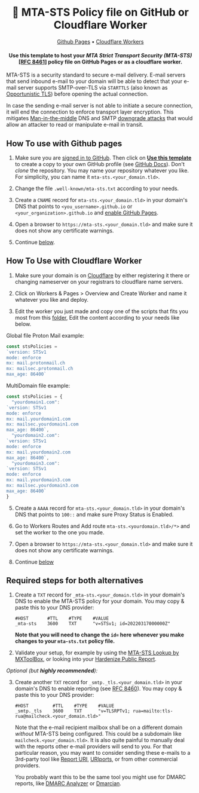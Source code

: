 <h1 align="center">
  <br>
  📩 MTA-STS Policy file on GitHub or Cloudflare Worker
  <br>
</h1>

<p align="center">
  <a href="#how-to-use-with-github-pages">Github Pages</a> •
  <a href="#how-to-use-with-cloudflare-worker">Cloudflare Workers</a>
</p>

<h4 align="center">Use this template to host your <i>MTA Strict Transport Security (MTA-STS)</i> <a href="https://datatracker.ietf.org/doc/html/rfc8461">[RFC 8461]</a> policy file on GitHub Pages or as a cloudflare worker.</h4>

MTA-STS is a security standard to secure e-mail delivery. E-mail servers that send inbound e-mail to your domain will be able to detect that your e-mail server supports SMTP-over-TLS via `STARTTLS` (also known as [Opportunistic TLS](https://en.wikipedia.org/wiki/Opportunistic_TLS)) before opening the actual connection.

In case the sending e-mail server is not able to initiate a secure connection, it will end the connection to enforce transport layer encryption. This mitigates [Man-in-the-middle](https://en.wikipedia.org/wiki/Man-in-the-middle_attack) DNS and SMTP [downgrade attacks](https://en.wikipedia.org/wiki/Downgrade_attack) that would allow an attacker to read or manipulate e-mail in transit.

## How To use with Github pages

1. Make sure you are [signed in to GitHub](https://github.com/login). Then click on [**Use this template**](https://github.com/BourbonCrow/email/generate) to create a copy to your own GitHub profile (see [GitHub Docs](https://docs.github.com/en/repositories/creating-and-managing-repositories/creating-a-repository-from-a-template)). Don't _clone_ the repository.
   You may name your repository whatever you like. For simplicity, you can name it `mta-sts.<your_domain.tld>`.

2. Change the file `.well-known/mta-sts.txt` according to your needs.

3. Create a `CNAME` record for `mta-sts.<your_domain.tld>` in your domain's DNS that points to `<you_username>.github.io` or `<your_organization>.github.io` and [enable GitHub Pages](https://docs.github.com/articles/using-a-custom-domain-with-github-pages/).

4. Open a browser to `https://mta-sts.<your_domain.tld>` and make sure it does not show any certificate warnings.

5. Continue <a href="#required-steps-for-both-alternatives">below</a>.


## How To Use with Cloudflare Worker

1. Make sure your domain is on [Cloudflare](https://dash.cloudflare.com/) by either registering it there or changing nameserver on your registrars to cloudflare name servers.

2. Click on Workers & Pages > Overview and Create Worker and name it whatever you like and deploy.

3. Edit the worker you just made and copy one of the scripts that fits you most from this [folder](https://github.com/BourbonCrow/email/tree/main/.cloudflare-workers), Edit the content according to your needs like below.

Global file Proton Mail example:
```js
const stsPolicies =
`version: STSv1
mode: enforce
mx: mail.protonmail.ch
mx: mailsec.protonmail.ch
max_age: 86400`
```
MultiDomain file example:
```js
const stsPolicies = {
  "yourdomain1.com":
`version: STSv1
mode: enforce
mx: mail.yourdomain1.com
mx: mailsec.yourdomain1.com
max_age: 86400`,
  "yourdomain2.com":
`version: STSv1
mode: enforce
mx: mail.yourdomain2.com
max_age: 86400`,
  "yourdomain3.com":
`version: STSv1
mode: enforce
mx: mail.yourdomain3.com
mx: mailsec.yourdomain3.com
max_age: 86400`
}
```

5. Create a `AAAA` record for `mta-sts.<your_domain.tld>` in your domain's DNS that points to `100::` and make sure Proxy Status is Enabled.

6. Go to Workers Routes and Add route `mta-sts.<yourdomain.tld>/*>` and set the worker to the one you made.

7. Open a browser to `https://mta-sts.<your_domain.tld>` and make sure it does not show any certificate warnings.

8. Continue <a href="#required-steps-for-both-alternatives">below</a>


## Required steps for both alternatives

1. Create a `TXT` record for `_mta-sts.<your_domain.tld>` in your domain's DNS to enable the MTA-STS policy for your domain.
   You may copy & paste this to your DNS provider:

   ```dns
   #HOST       #TTL    #TYPE    #VALUE
   _mta-sts    3600    TXT      "v=STSv1; id=20220317000000Z"
   ```

   **Note that you will need to change the `id=` here whenever you make changes to your `mta-sts.txt` policy file.**
   

2. Validate your setup, for example by using the [MTA-STS Lookup by MXToolBox](https://mxtoolbox.com/mta-sts.aspx), or looking into your [Hardenize Public Report](https://www.hardenize.com/).

*Optional (but __highly recommended__):*

3. Create another `TXT` record for `_smtp._tls.<your_domain.tld>` in your domain's DNS to enable reporting (see [RFC 8460](https://datatracker.ietf.org/doc/html/rfc8460)).
   You may copy & paste this to your DNS provider:

   ```dns
   #HOST         #TTL    #TYPE    #VALUE
   _smtp._tls    3600    TXT      "v=TLSRPTv1; rua=mailto:tls-rua@mailcheck.<your_domain.tld>"
   ```

   Note that the e-mail recipient mailbox shall be on a different domain _without_ MTA-STS being configured. This could be a subdomain like `mailcheck.<your_domain.tld>`.
   It is also quite painful to manually deal with the reports other e-mail providers will send to you. For that particular reason, you may want to consider sending these e-mails to a 3rd-party tool like [Report URI](https://report-uri.com/), [URIports](https://www.uriports.com/), or from other commercial providers.
   
   You probably want this to be the same tool you might use for DMARC reports, like [DMARC Analyzer](https://www.dmarcanalyzer.com/) or [Dmarcian](https://dmarcian.com/).
